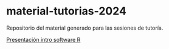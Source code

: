 # material-tutorias-2024
Repositorio del material generado para las sesiones de tutoría. 

[Presentación intro software R](https://mafenunez.github.io/material-tutorias-2024/presentacion.html#/acompa%C3%B1amiento-estad%C3%ADstica-correlacional-software-rstudio)
